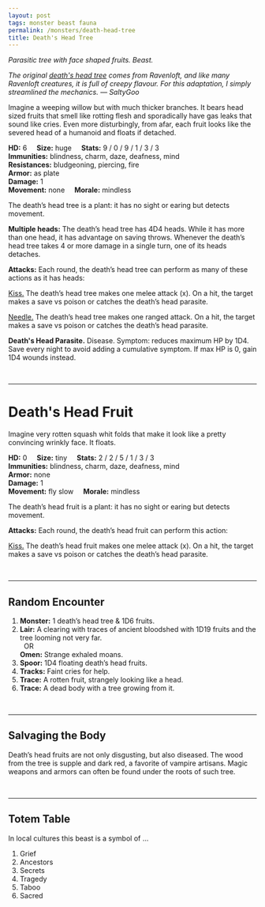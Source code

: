 ```yaml
---
layout: post
tags: monster beast fauna
permalink: /monsters/death-head-tree
title: Death's Head Tree
---
```


*Parasitic tree with face shaped fruits. Beast.*

<span class="alchemy"> *The original [death's head tree](http://adnd.geoshitties.installgentoo.com/mm/deaheatr.html) comes from Ravenloft, and like many Ravenloft creatures, it is full of creepy flavour. For this adaptation, I simply streamlined the mechanics. — SaltyGoo* </span>

Imagine a weeping willow but with much thicker branches. It bears head sized fruits that smell like rotting flesh and sporadically have gas leaks that sound like cries. Even more disturbingly, from afar, each fruit looks like the severed head of a humanoid and floats if detached.

**HD:** 6  &nbsp; &nbsp;  **Size:** huge &nbsp; &nbsp; **Stats:** 9 / 0 / 9 / 1 / 3 / 3 <br>
**Immunities:** blindness, charm, daze, deafness, mind <br>
**Resistances:** bludgeoning, piercing, fire <br>
**Armor:** as plate <br>
**Damage:** 1 <br>
**Movement:** none &nbsp; &nbsp; **Morale:** mindless <br>

The death’s head tree is a plant: it has no sight or earing but detects movement.

**Multiple heads:** The death’s head tree has 4D4 heads. While it has more than one head, it has advantage on saving throws. Whenever the death’s head tree takes 4 or more damage in a single turn, one of its heads detaches.

**Attacks:** Each round, the death’s head tree can perform as many of these actions as it has heads:

<ins>Kiss.</ins> The death’s head tree makes one melee attack (x). On a hit, the target makes a save vs poison or catches the death’s head parasite.

<ins>Needle.</ins> The death’s head tree makes one ranged attack. On a hit, the target makes a save vs poison or catches the death’s head parasite.

<span class="alchemy"> **Death's Head Parasite.** Disease. Symptom: reduces maximum HP by 1D4. Save every night to avoid adding a cumulative symptom. If max HP is 0, gain 1D4 wounds instead.<span>

<br>

---

# Death's Head Fruit

Imagine very rotten squash whit folds that make it look like a pretty convincing wrinkly face. It floats.

**HD:** 0  &nbsp; &nbsp;  **Size:** tiny &nbsp; &nbsp; **Stats:** 2 / 2 / 5 / 1 / 3 / 3 <br>
**Immunities:** blindness, charm, daze, deafness, mind <br>
**Armor:** none <br>
**Damage:** 1 <br>
**Movement:** fly slow &nbsp; &nbsp; **Morale:** mindless <br>

The death’s head fruit is a plant: it has no sight or earing but detects movement.

**Attacks:** Each round, the death’s head fruit can perform this action:

<ins>Kiss.</ins> The death’s head fruit makes one melee attack (x). On a hit, the target makes a save vs poison or catches the death’s head parasite.

<br>

---

## Random Encounter

1. **Monster:** 1 death’s head tree & 1D6 fruits.
1. **Lair:** A clearing with traces of ancient bloodshed with 1D19 fruits and the tree looming not very far. <br>	&nbsp; OR <br>	**Omen:** Strange exhaled moans.
1. **Spoor:** 1D4 floating death’s head fruits.
1. **Tracks:** Faint cries for help.
1. **Trace:** A rotten fruit, strangely looking like a head.
1. **Trace:** A dead body with a tree growing from it.

<br>

---

## Salvaging the Body

Death’s head fruits are not only disgusting, but also diseased. The wood from the tree is supple and dark red, a favorite of vampire artisans. Magic weapons and armors can often be found under the roots of such tree.

<br>

---

## Totem Table

In local cultures this beast is a symbol of ...

1. Grief
1. Ancestors
1. Secrets	
1. Tragedy
1. Taboo
1. Sacred 


